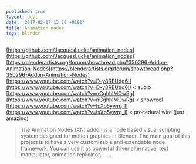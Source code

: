 ```yaml
---
published: true
layout: post
date: '2017-02-07 13:20 +0100'
title: Animation nodes
tags: blender
---
```

[https://github.com/JacquesLucke/animation_nodes](https://github.com/JacquesLucke/animation_nodes)  
[https://blenderartists.org/forum/showthread.php?350296-Addon-Animation-Nodes](https://blenderartists.org/forum/showthread.php?350296-Addon-Animation-Nodes)  
[https://www.youtube.com/watch?v=D-y8REUdg6I](https://www.youtube.com/watch?v=D-y8REUdg6I) < audio  
[https://www.youtube.com/watch?v=nCghhlMOwRg](https://www.youtube.com/watch?v=nCghhlMOwRg) < showreel  
[https://www.youtube.com/watch?v=lsXb5ywrg_I](https://www.youtube.com/watch?v=lsXb5ywrg_I) < procedural wire (just amazing)  

> The Animation Nodes (AN) addon is a node based visual scripting system designed for motion graphics in Blender.
> The main goal of this project is to have a very customizable and extendable node framework. You can use it as powerful driver alternative, text manipulator, animation replicator, ......
